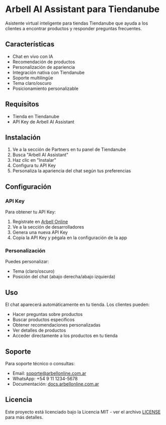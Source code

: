 # Arbell AI Assistant para Tiendanube

Asistente virtual inteligente para tiendas Tiendanube que ayuda a los clientes a encontrar productos y responder preguntas frecuentes.

## Características

- Chat en vivo con IA
- Recomendación de productos
- Personalización de apariencia
- Integración nativa con Tiendanube
- Soporte multilingüe
- Tema claro/oscuro
- Posicionamiento personalizable

## Requisitos

- Tienda en Tiendanube
- API Key de Arbell AI Assistant

## Instalación

1. Ve a la sección de Partners en tu panel de Tiendanube
2. Busca "Arbell AI Assistant"
3. Haz clic en "Instalar"
4. Configura tu API Key
5. Personaliza la apariencia del chat según tus preferencias

## Configuración

### API Key
Para obtener tu API Key:
1. Regístrate en [Arbell Online](https://www.arbellonline.com.ar)
2. Ve a la sección de desarrolladores
3. Genera una nueva API Key
4. Copia la API Key y pégala en la configuración de la app

### Personalización
Puedes personalizar:
- Tema (claro/oscuro)
- Posición del chat (abajo derecha/abajo izquierda)

## Uso

El chat aparecerá automáticamente en tu tienda. Los clientes pueden:
- Hacer preguntas sobre productos
- Buscar productos específicos
- Obtener recomendaciones personalizadas
- Ver detalles de productos
- Acceder directamente a los productos en tu tienda

## Soporte

Para soporte técnico o consultas:
- Email: soporte@arbellonline.com.ar
- WhatsApp: +54 9 11 1234-5678
- Documentación: [docs.arbellonline.com.ar](https://docs.arbellonline.com.ar)

## Licencia

Este proyecto está licenciado bajo la Licencia MIT - ver el archivo [LICENSE](LICENSE) para más detalles. 